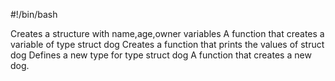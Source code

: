 #!/bin/bash

Creates a structure with name,age,owner variables
A function that creates a variable of type struct dog
Creates a function that prints the values of struct dog
Defines a new type for type struct dog
 A function that creates a new dog.
